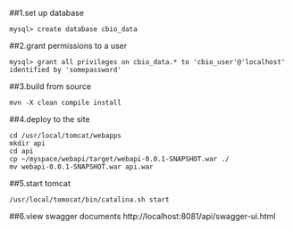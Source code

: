 ##1.set up database
```
mysql> create database cbio_data
```
##2.grant permissions to a user
```
mysql> grant all privileges on cbio_data.* to 'cbio_user'@'localhost' identified by 'somepassword'
```
##3.build from source
```
mvn -X clean compile install
```
##4.deploy to the site
```
cd /usr/local/tomcat/webapps
mkdir api
cd api
cp ~/myspace/webapi/target/webapi-0.0.1-SNAPSHOT.war ./
mv webapi-0.0.1-SNAPSHOT.war api.war
```
##5.start tomcat
```
/usr/local/tomocat/bin/catalina.sh start
```
##6.view swagger documents
http://localhost:8081/api/swagger-ui.html
